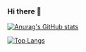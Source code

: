### Hi there 👋

[![Anurag's GitHub stats](https://github-readme-stats.vercel.app/api?username=brunoribas68)](https://github.com/anuraghazra/github-readme-stats)

[![Top Langs](https://github-readme-stats.vercel.app/api/top-langs/?username=anuraghazra&layout=pie)](https://github.com/anuraghazra/github-readme-stats)

